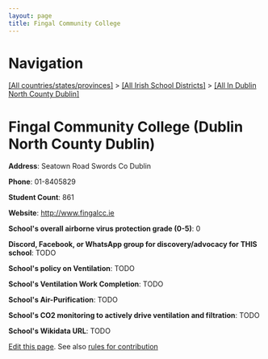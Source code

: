```yaml
---
layout: page
title: Fingal Community College
---
```

# Navigation

[[All countries/states/provinces]](../../..) > [[All Irish School Districts]](../..) > [[All In Dublin North County Dublin]](..)

# Fingal Community College (Dublin North County Dublin)

**Address**: Seatown Road Swords Co Dublin

**Phone**: 01-8405829

**Student Count**: 861

**Website**: <http://www.fingalcc.ie>

**School's overall airborne virus protection grade (0-5)**: 0

**Discord, Facebook, or WhatsApp group for discovery/advocacy for THIS school**: TODO

**School's policy on Ventilation**: TODO

**School's Ventilation Work Completion**: TODO

**School's Air-Purification**: TODO

**School's CO2 monitoring to actively drive ventilation and filtration**: TODO

**School's Wikidata URL**: TODO


[Edit this page](https://github.com/ventilate-schools/Ireland/edit/main/./Dublin_North_County_Dublin/Fingal_Community_College.md). See also [rules for contribution](../../../contribution-rules/)